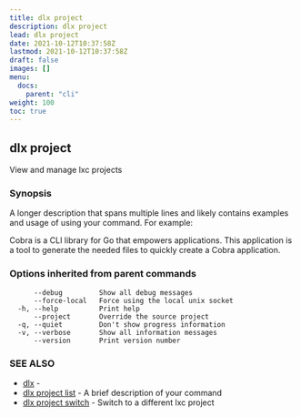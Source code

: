 ```yaml
---
title: dlx project
description: dlx project
lead: dlx project
date: 2021-10-12T10:37:58Z
lastmod: 2021-10-12T10:37:58Z
draft: false
images: []
menu:
  docs:
    parent: "cli"
weight: 100
toc: true
---
```

## dlx project

View and manage lxc projects

### Synopsis

A longer description that spans multiple lines and likely contains examples
and usage of using your command. For example:

Cobra is a CLI library for Go that empowers applications.
This application is a tool to generate the needed files
to quickly create a Cobra application.

### Options inherited from parent commands

```
      --debug         Show all debug messages
      --force-local   Force using the local unix socket
  -h, --help          Print help
      --project       Override the source project
  -q, --quiet         Don't show progress information
  -v, --verbose       Show all information messages
      --version       Print version number
```

### SEE ALSO

* [dlx](/docs/cmd/dlx)	 - 
* [dlx project list](/docs/cmd/dlx_project_list)	 - A brief description of your command
* [dlx project switch](/docs/cmd/dlx_project_switch)	 - Switch to a different lxc project

